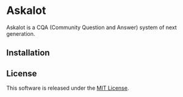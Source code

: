 # Askalot

Askalot is a CQA (Community Question and Answer) system of next generation.

## Installation



## License

This software is released under the [MIT License](LICENSE.md).
